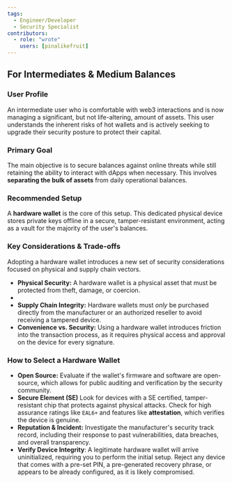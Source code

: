 ```yaml
---
tags:
  - Engineer/Developer
  - Security Specialist
contributors:
  - role: "wrote"
    users: [pinalikefruit]
---
```


## For Intermediates & Medium Balances

### User Profile

An intermediate user who is comfortable with web3 interactions and is now managing a significant, but not life-altering, amount of assets. This user understands the inherent risks of hot wallets and is actively seeking to upgrade their security posture to protect their capital.

### Primary Goal

The main objective is to secure balances against online threats while still retaining the ability to interact with dApps when necessary. This involves **separating the bulk of assets** from daily operational balances.

### Recommended Setup

A **hardware wallet** is the core of this setup. This dedicated physical device stores private keys offline in a secure, tamper-resistant environment, acting as a vault for the majority of the user's balances.

### Key Considerations & Trade-offs

Adopting a hardware wallet introduces a new set of security considerations focused on physical and supply chain vectors.

*   **Physical Security:** A hardware wallet is a physical asset that must be protected from theft, damage, or coercion.
* 
*   **Supply Chain Integrity:** Hardware wallets must *only* be purchased directly from the manufacturer or an authorized reseller to avoid receiving a tampered device.
*   **Convenience vs. Security:** Using a hardware wallet introduces friction into the transaction process, as it requires physical access and approval on the device for every signature.

### How to Select a Hardware Wallet

*   **Open Source:** Evaluate if the wallet's firmware and software are open-source, which allows for public auditing and verification by the security community.
*   **Secure Element (SE)** Look for devices with a SE certified, tamper-resistant chip that protects against physical attacks. Check for high assurance ratings like `EAL6+` and features like **attestation**, which verifies the device is genuine.
*   **Reputation & Incident:** Investigate the manufacturer's security track record, including their response to past vulnerabilities, data breaches, and overall transparency.
* **Verify Device Integrity**: A legitimate hardware wallet will arrive uninitialized, requiring you to perform the initial setup. Reject any device that comes with a pre-set PIN, a pre-generated recovery phrase, or appears to be already configured, as it is likely compromised.